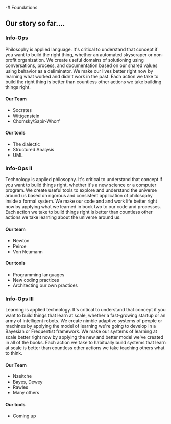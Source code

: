 -# Foundations

## Our story so far....

### Info-Ops

Philosophy is applied language. It's critical to understand that concept if you want to build the right thing, whether an automated skyscraper or non-profit organization. We create useful domains of solutioning using conversations, process, and documentation based on our shared values using behavior as a deliminator. We make our lives better right now by learning what worked and didn't work in the past. Each action we take to build the right thing is better than countless other actions we take building things right.

#### Our Team

- Socrates
- Wittgenstein 
- Chomsky/Sapir-Whorf

#### Our tools

- The dialectic
- Structured Analysis
- UML

### Info-Ops II

Technology is applied philosophy. It's critical to understand that concept if you want to build things right, whether it's a new science or a computer program. We create useful tools to explore and understand the universe around us based on rigorous and consistent application of philosophy inside a formal system. We make our code and and work life better right now by applying what we learned in book two to our code and processes. Each action we take to build things right is better than countless other actions we take learning about the universe around us.

#### Our team

- Newton
- Peirce
- Von Neumann

#### Our tools

- Programming languages
- New coding practices
- Architecting our own practices

### Info-Ops III
Learning is applied technology. It's critical to understand that concept if you want to build things that  learn at scale, whether a fast-growing startup or an army of intelligent robots. We create nimble adaptive systems of people or machines by applying the model of learning we're going to develop in a Bayesian or Frequentist framework. We make our systems of learning at scale better right now by applying the new and better model we've created in all of the books. Each action we take to habitually build systems that learn at scale is better than countless other actions we take teaching others what to think.

#### Our Team

- Nzeitche
- Bayes, Dewey
- Rawles
- Many others

#### Our tools

- Coming up